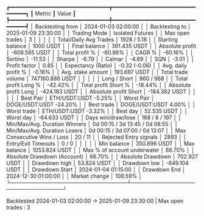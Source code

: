 ┏━━━━━━━━━━━━━━━━━━━━━━━━━━━━━━━┳━━━━━━━━━━━━━━━━━━━━━━━━━━━━━━━━┓
┃ Metric                        ┃ Value                          ┃
┡━━━━━━━━━━━━━━━━━━━━━━━━━━━━━━━╇━━━━━━━━━━━━━━━━━━━━━━━━━━━━━━━━┩
│ Backtesting from              │ 2024-01-03 02:00:00            │
│ Backtesting to                │ 2025-01-09 23:30:00            │
│ Trading Mode                  │ Isolated Futures               │
│ Max open trades               │ 3                              │
│                               │                                │
│ Total/Daily Avg Trades        │ 1928 / 5.18                    │
│ Starting balance              │ 1000 USDT                      │
│ Final balance                 │ 391.435 USDT                   │
│ Absolute profit               │ -608.565 USDT                  │
│ Total profit %                │ -60.86%                        │
│ CAGR %                        │ -60.16%                        │
│ Sortino                       │ -11.53                         │
│ Sharpe                        │ -6.79                          │
│ Calmar                        │ -4.69                          │
│ SQN                           │ -3.01                          │
│ Profit factor                 │ 0.85                           │
│ Expectancy (Ratio)            │ -0.32 (-0.06)                  │
│ Avg. daily profit %           │ -0.16%                         │
│ Avg. stake amount             │ 193.697 USDT                   │
│ Total trade volume            │ 747160.886 USDT                │
│                               │                                │
│ Long / Short                  │ 960 / 968                      │
│ Total profit Long %           │ -42.42%                        │
│ Total profit Short %          │ -18.44%                        │
│ Absolute profit Long          │ -424.183 USDT                  │
│ Absolute profit Short         │ -184.382 USDT                  │
│                               │                                │
│ Best Pair                     │ ETH/USDT:USDT -5.25%           │
│ Worst Pair                    │ DOGE/USDT:USDT -24.20%         │
│ Best trade                    │ DOGE/USDT:USDT 4.00%           │
│ Worst trade                   │ ETH/USDT:USDT -3.32%           │
│ Best day                      │ 52.535 USDT                    │
│ Worst day                     │ -64.633 USDT                   │
│ Days win/draw/lose            │ 168 / 8 / 197                  │
│ Min/Max/Avg. Duration Winners │ 0d 00:15 / 3d 13:45 / 0d 08:55 │
│ Min/Max/Avg. Duration Losers  │ 0d 00:15 / 3d 07:00 / 0d 13:07 │
│ Max Consecutive Wins / Loss   │ 20 / 11                        │
│ Rejected Entry signals        │ 2893                           │
│ Entry/Exit Timeouts           │ 0 / 0                          │
│                               │                                │
│ Min balance                   │ 350.896 USDT                   │
│ Max balance                   │ 1053.824 USDT                  │
│ Max % of account underwater   │ 66.70%                         │
│ Absolute Drawdown (Account)   │ 66.70%                         │
│ Absolute Drawdown             │ 702.927 USDT                   │
│ Drawdown high                 │ 53.824 USDT                    │
│ Drawdown low                  │ -649.104 USDT                  │
│ Drawdown Start                │ 2024-01-04 01:15:00            │
│ Drawdown End                  │ 2024-12-30 01:00:00            │
│ Market change                 │ 108.59%                        │
└───────────────────────────────┴────────────────────────────────┘

Backtested 2024-01-03 02:00:00 -> 2025-01-09 23:30:00 | Max open trades : 3
